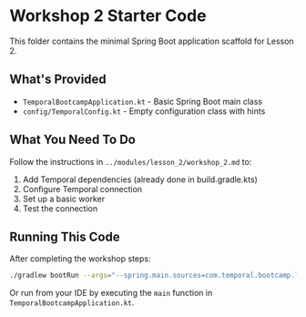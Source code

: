 # Workshop 2 Starter Code

This folder contains the minimal Spring Boot application scaffold for Lesson 2.

## What's Provided

- `TemporalBootcampApplication.kt` - Basic Spring Boot main class
- `config/TemporalConfig.kt` - Empty configuration class with hints

## What You Need To Do

Follow the instructions in `../modules/lesson_2/workshop_2.md` to:

1. Add Temporal dependencies (already done in build.gradle.kts)
2. Configure Temporal connection
3. Set up a basic worker
4. Test the connection

## Running This Code

After completing the workshop steps:

```bash
./gradlew bootRun --args="--spring.main.sources=com.temporal.bootcamp.lesson2.TemporalBootcampApplication"
```

Or run from your IDE by executing the `main` function in `TemporalBootcampApplication.kt`. 